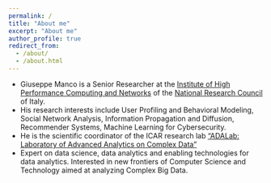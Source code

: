 ```yaml
---
permalink: /
title: "About me"
excerpt: "About me"
author_profile: true
redirect_from: 
  - /about/
  - /about.html
---
```


* Giuseppe Manco is a Senior Researcher at the [Institute of High Performance Computing and Networks](http://www.icar.cnr.it) of the [National Research Council](http://www.cnr.it) of Italy.
* His research interests include User Profiling and Behavioral Modeling, Social Network Analysis, Information Propagation and Diffusion, Recommender Systems, Machine Learning for Cybersecurity. 
* He is the scientific coordinator of the ICAR research lab [“ADALab: Laboratory of Advanced Analytics on Complex Data”](https://www.cnr.it/it/focus/018-5/il-laboratorio-di-analitica-avanzata-su-dati-complessi-ada-lab)
* Expert on data science, data analytics and enabling technologies for data analytics. Interested in new frontiers of Computer Science and Technology aimed at analyzing Complex Big Data. 

